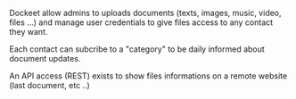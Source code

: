 Dockeet allow admins to uploads documents (texts, images, music, video, files ...) and manage user credentials to give files access to any contact they want.

Each contact can subcribe to a "category" to be daily informed about document updates.

An API access (REST) exists to show files informations on a remote website (last document, etc ..)